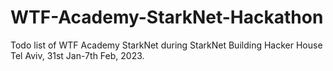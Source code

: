 # WTF-Academy-StarkNet-Hackathon
Todo list of WTF Academy StarkNet during StarkNet Building Hacker House Tel Aviv, 31st Jan-7th Feb, 2023.
